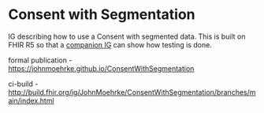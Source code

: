# Consent with Segmentation

IG describing how to use a Consent with segmented data. This is built on FHIR R5 so that a [companion IG](http://johnmoehrke.github.io/ConsentWithSeg-testing) can show how testing is done.

formal publication - https://johnmoehrke.github.io/ConsentWithSegmentation

ci-build - http://build.fhir.org/ig/JohnMoehrke/ConsentWithSegmentation/branches/main/index.html
